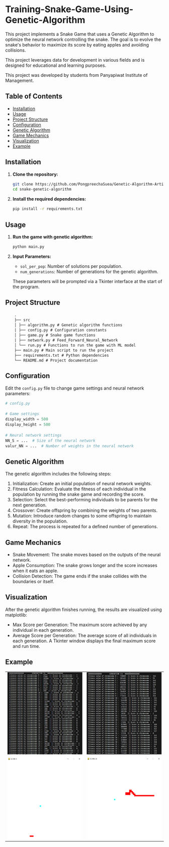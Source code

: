 # Training-Snake-Game-Using-Genetic-Algorithm

This project implements a Snake Game that uses a Genetic Algorithm to optimize the neural network controlling the snake. The goal is to evolve the snake's behavior to maximize its score by eating apples and avoiding collisions.

This project leverages data for development in various fields and is designed for educational and learning purposes.

This project was developed by students from Panyapiwat Institute of Management.

## Table of Contents
- [Installation](#installation)
- [Usage](#usage)
- [Project Structure](#project-structure)
- [Configuration](#configuration)
- [Genetic Algorithm](#genetic-algorithm)
- [Game Mechanics](#game-mechanics)
- [Visualization](#visualization)
- [Example](#Example)

## Installation

1. **Clone the repository:**
    ```sh
    git clone https://github.com/PongpreechaSuea/Genetic-Algorithm-Artificial-Neural-Networks.git
    cd snake-genetic-algorithm
    ```

2. **Install the required dependencies:**
    ```sh
    pip install -r requirements.txt
    ```

## Usage

1. **Run the game with genetic algorithm:**
    ```sh
    python main.py
    ```

2. **Input Parameters:**
    - `sol_per_pop`: Number of solutions per population.
    - `num_generations`: Number of generations for the genetic algorithm.

    These parameters will be prompted via a Tkinter interface at the start of the program.

## Project Structure

```
    .
    ├── src
    │ ├── algorithm.py # Genetic algorithm functions
    | ├── config.py # Configuration constants
    │ ├── game.py # Snake game functions
    | ├── network.py # Feed_Forward_Neural_Network 
    │ └── run.py # Functions to run the game with ML model
    ├── main.py # Main script to run the project
    ├── requirements.txt # Python dependencies
    └── README.md # Project documentation
```

## Configuration

Edit the `config.py` file to change game settings and neural network parameters:

```python
# config.py

# Game settings
display_width = 500
display_height = 500

# Neural network settings
NN_S = ...  # Size of the neural network
valur_NN = ...  # Number of weights in the neural network
```

## Genetic Algorithm
The genetic algorithm includes the following steps:

1. Initialization: Create an initial population of neural network weights.
2. Fitness Calculation: Evaluate the fitness of each individual in the population by running the snake game and recording the score.
3. Selection: Select the best-performing individuals to be parents for the next generation.
4. Crossover: Create offspring by combining the weights of two parents.
5. Mutation: Introduce random changes to some offspring to maintain diversity in the population.
6. Repeat: The process is repeated for a defined number of generations.


## Game Mechanics
- Snake Movement: The snake moves based on the outputs of the neural network.
- Apple Consumption: The snake grows longer and the score increases when it eats an apple.
- Collision Detection: The game ends if the snake collides with the boundaries or itself.

## Visualization
After the genetic algorithm finishes running, the results are visualized using matplotlib:

- Max Score per Generation: The maximum score achieved by any individual in each generation.
- Average Score per Generation: The average score of all individuals in each generation.
A Tkinter window displays the final maximum score and run time.

## Example

<table align="center">
  <tr>
    <td><img src="image/score_start.png" alt="Score Start" width="300" height="260"></td>
    <td><img src="image/score_run.png" alt="Score Run" width="300" height="260"></td>
  </tr>
  <tr>
    <td><img src="image/game.png" alt="Game" width="300" height="260"></td>
    <td><img src="image/game_score.png" alt="Game" width="300" height="260"></td>
  </tr>
</table>